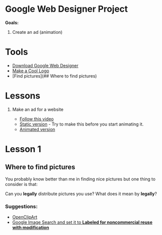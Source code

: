 # Google Web Designer Project

**Goals:**

1. Create an ad (animation)


# Tools

* [Download Google Web Designer](https://www.google.com.au/webdesigner/)
* [Make a Cool Logo](http://coollogo.com)
* [Find pictures](## Where to find pictures)

# Lessons

1. Make an ad for a website

    - [Follow this video](https://youtu.be/rg2JN3ba5Os)
    - [Static version](http://y10programming.alkira.school/gwd/Ad1/Ad1.html) - Try to make this before you start animating it.
    - [Animated version](http://y10programming.alkira.school/gwd/Ad2/Ad2.html) 


# Lesson 1

## Where to find pictures

You probably know better than me in finding nice pictures but one thing to consider is that: 
    
Can you **legally** distribute pictures you use? What does it mean by **legally**?

### Suggestions:

* [OpenClipArt](https://openclipart.org)
* [Google Image Search and set it to **Labeled for noncommercial reuse with modification**](https://www.google.com.au/search?safe=strict&hl=en&authuser=0&biw=1440&bih=770&tbs=sur%3Afm&tbm=isch&sa=1&ei=L3oDWub4Fse18QX7xqGAAw&q=sunny&oq=sunny&gs_l=psy-ab.3..0l10.11296.17443.0.17720.11.11.0.0.0.0.254.888.0j1j3.5.0....0...1.1.64.psy-ab..6.4.887.0..0i67k1.243.fmeLTAiAFX0)
